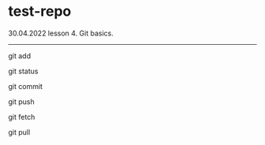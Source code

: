 # test-repo
30.04.2022
lesson 4. Git basics.
*********************
git add

git status

git commit

git push

git fetch

git pull
